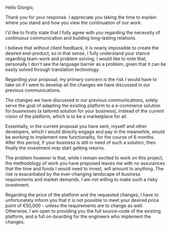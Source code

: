 Hello Giorgio,

Thank you for your response. I appreciate you taking the time to explain where you stand and how you view the continuation of our work.

I'd like to firstly state that I fully agree with you regarding the necessity of continuous communication and building long-lasting relations. 

I believe that without client feedback, it is nearly impossible to create the desired end-product, so in that sense, I fully understand your stance regarding team-work and problem solving. I would like to note that, personally I don't see the language barrier as a problem, given that it can be easily solved through translation technology. 

Regarding your proposal, my primary concern is the risk I would have to take on if I were to develop all the changes we have discussed in our previous communications. 

The changes we have discussed in our previous communications, solely serve the goal of adapting the existing platform to a  e-commerce solution for businesses (a tailored solution for your business), instead of the current vision of the platform, which is to be a marketplace for all.

Essentially, in the current proposal you have sent, myself and other developers, which I would directly engage and pay in the meanwhile, would be working to implement new functionality, for the course of 6 months. After this period, if your business is still in need of such a solution, then finally the investment *may* start getting returns. 

The problem however is that, while I remain excited to work on this project, the methodology of work you have proposed leaves me with no assurances that the time and funds I would need to invest, will amount to anything. The risk is exacerbated by the ever-changing landscape of business requirements and market demands. I am not willing to make such a risky investment.

Regarding the price of the platform and the requested changes, I have to unfortunately inform you that it is not possible to meet your desired price point of €50,000 - unless the requirements are to change as well. 
Otherwise, I am open to providing you the full source-code of the existing platform, and a full on-boarding for the engineers who implement the changes.
